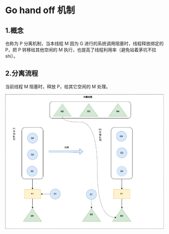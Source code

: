 # Go hand off 机制

## 1.概念

也称为 P 分离机制，当本线程 M 因为 G 进行的系统调用阻塞时，线程释放绑定的 P，把 P 转移给其他空闲的 M 执行，也提高了线程利用率（避免站着茅坑不拉shi）。

## 2.分离流程

当前线程 M 阻塞时，释放 P，给其它空闲的 M 处理。

![hand-off](../Images/hand-off.png)